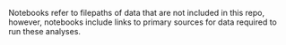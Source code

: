 Notebooks refer to filepaths of data that are not included in this repo, however, notebooks include links to primary sources for data required to run these analyses.
